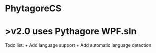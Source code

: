 # PhytagoreCS

# >v2.0 uses Pythagore WPF.sln
  
  Todo list:
     +  Add language support
        + Add automatic language detection
  
      
      
